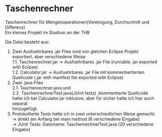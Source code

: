 # Taschenrechner
Taschenrechner für Mengenoperationen(Vereinigung, Durchschnitt und Differenz) </br>
Ein kleines Projekt im Studium an der THB

Die Datei besteht aus:</br>
1. Zwei Ausfuehrbares .jar Files sind von gleichen Eclipse Projekt exportiert, aber verschiedene Weise</br>
   1.1. Taschenrechner.jar   ->  Ausfuehrbares .jar File (runnable .jar exported with Eclipse)</br>
   1.2. Calculator.jar  ->  Ausfuehrbares .jar File mit kommentiertierten Quellcode (.jar with manifest file exported with Eclipse)</br>
2. Zwei .java Files</br>
   2.1. Taschenrechner.java und</br> 
   2.2. TaschenrechnerTest.java(JUnit tests) ,kommentierte Quellcode hatte ich bei Calculator.jar inklusive, aber für sicher hatte ich hier auch separat</br>     hinzugefügt.</br>
3. Protokollierte Tests hatte ich in zwei unterschiedlichen Weise gemacht:</br> 
    ->  direkt am Anfang bei main method (6 verschiedene Eingabe)</br>
    ->  JUnit Tests: Dateiname: TaschenrechnerTest.java (20 verschiedene Eingabe)</br>

